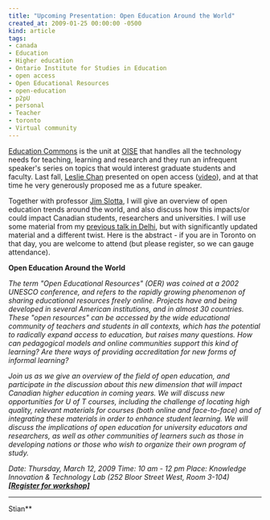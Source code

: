 ```yaml
---
title: "Upcoming Presentation: Open Education Around the World"
created_at: 2009-01-25 00:00:00 -0500
kind: article
tags:
- canada
- Education
- Higher education
- Ontario Institute for Studies in Education
- open access
- Open Educational Resources
- open-education
- p2pU
- personal
- Teacher
- toronto
- Virtual community
---
```


[Education Commons](http://www.oise.utoronto.ca/ec) is the unit at
[OISE](http://www.oise.utoronto.ca) that handles all the technology
needs for teaching, learning and research and they run an infrequent
speaker's series on topics that would interest graduate students and
faculty. Last fall, [Leslie Chan](http://www.utsc.utoronto.ca/~chan/)
presented on open access
([video](http://142.150.98.64/OISE/20081105-130810-1/rnh.htm)), and at
that time he very generously proposed me as a future speaker.

Together with professor [Jim
Slotta](http://www.oise.utoronto.ca/depts/ctl/facultystaff/profiles/profile.php?lastname=Slotta&firstname=James),
I will give an overview of open education trends around the world, and
also discuss how this impacts/or could impact Canadian students,
researchers and universities. I will use some material from my [previous
talk in
Delhi](http://reganmian.net/blog/2008/08/14/talk-at-iipa-in-delhi-on-open-research-oer-and-open-learning-in-developing-countries-slidecast/),
but with significantly updated material and a different twist. Here is
the abstract - if you are in Toronto on that day, you are welcome to
attend (but please register, so we can gauge attendance).

**Open Education Around the World**

*The term "Open Educational Resources" (OER) was coined at a 2002 UNESCO
conference, and refers to the rapidly growing phenomenon of sharing
educational resources freely online. Projects have and being developed
in several American institutions, and in almost 30 countries.  These
"open resources" can be accessed by the wide educational community of
teachers and students in all contexts, which has the potential to
radically expand access to education, but raises many questions. How can
pedagogical models and online communities support this kind of learning?
Are there ways of providing accreditation for new forms of informal
learning?*

*Join us as we give an overview of the field of open education, and
participate in the discussion about this new dimension that will impact
Canadian higher education in coming years. We will discuss new
opportunities for U of T courses, including the challenge of locating
high quality, relevant materials for courses (both online and
face-to-face) and of integrating these materials in order to enhance
student learning. We will discuss the implications of open education for
university educators and researchers, as well as other communities of
learners such as those in developing nations or those who wish to
organize their own program of study.*

*Date: Thursday, March 12, 2009 Time: 10 am - 12 pm Place: Knowledge
Innovation & Technology Lab (252 Bloor Street West, Room 3-104)
[**[Register for
workshop]**](http://www.oise.utoronto.ca/ec/workshops/register.php?courseid=204)*

****

Stian**
